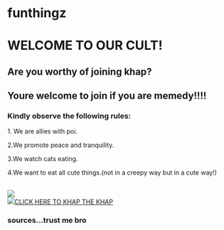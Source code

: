# funthingz
<html>
<head>
<title>khap</title>
</head>
<body>
<h1>WELCOME TO OUR CULT!</h1>
<h2>Are you worthy of joining khap?</h2>
<h2>Youre welcome to join if you are memedy!!!!</h2>
<h3>Kindly observe the following rules:</h3>
<p>1. We are allies with poi.</p>
<p>2.We promote peace and tranquility.</p>
<p>3.We watch cats eating.</p>
<p>4.We want to eat all cute things.(not in a creepy way but in a cute way!)</p>
<br/>
<img src="https://wompampsupport.azureedge.net/fetchimage?siteId=7575&v=2&jpgQuality=100&width=700&url=https%3A%2F%2Fi.kym-cdn.com%2Fphotos%2Fimages%2Fnewsfeed%2F001%2F878%2F329%2Fdfa.jpg">
<br/>
<a href="https://youtu.be/dQw4w9WgXcQ"><img src="https://media.pinatafarm.com/protected/B183D0EF-49B8-47BF-A523-E72FD0CFFAAC/Why-are-you-gay.3.meme.webp"/>CLICK HERE TO KHAP THE KHAP</a>
<h3>sources...trust me bro</h3>
</body>
</html>


